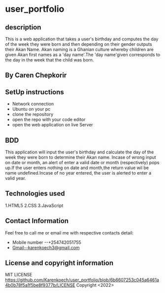 # user_portfolio
## description
  This is a web application that takes a user's birthday and computes the day of the week they were born and then depending on their gender outputs their Akan Name. Akan naming is a Ghanian culture whereby children are given Akan first names as a 'day name'.The 'day name'given corresponds to the day in the week that the child was born.
## By Caren Chepkorir
## SetUp instructions
  * Network connection
  * Ubuntu on your pc
  * clone the repository
  * open the repo with your code editor
  * open the web application on live Server
## BDD
  This application will input the user's birthday and calculate the day of the week they were born to determine their Akan name. Incase of wrong input on date or month, an alert of enter a valid date or month (respectively) pops up.If the user enters nothing on date and month,the return value wil be name undefined.Incase of no year entered, the user is alerted to enter a valid year.
## Technologies used
  1.HTML5
  2.CSS
  3.JavaScript
## Contact Information
Feel free to call me or email me with respective contacts detail:
  * Mobile number --+254742051755
  * Gmail--karenkoech3@gmail.com
## License and copyright information
  MIT LICENSE https://github.com/Karenkoech/user_portfolio/blob/6b6607253c045a6461a4b0b78f5a1f5be8f9377b/LICENSE Copyright <2022> <CAREN CHEPKORIR>